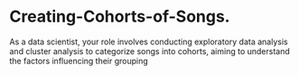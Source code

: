 # Creating-Cohorts-of-Songs.
As a data scientist, your role involves conducting exploratory data analysis and cluster analysis to categorize songs into cohorts, aiming to understand the factors influencing their grouping
